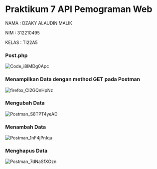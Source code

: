 # Praktikum 7 API Pemograman Web

NAMA : DZAKY ALAUDIN MALIK

NIM : 312210495

KELAS : TI22A5

### Post.php

![Code_i8IMDg0Apc](https://github.com/steprtm/Praktikum7ci4/assets/129705802/cded589b-d8db-4fab-843c-4c4cfce58f42)

### Menampilkan Data dengan method GET pada Postman

![firefox_CI2GQnHpNz](https://github.com/steprtm/Praktikum7ci4/assets/129705802/b05d60f5-3073-4d2a-86ed-60ace29865b1)


### Mengubah Data

![Postman_S8TPT4yeAD](https://github.com/steprtm/Praktikum7ci4/assets/129705802/7f44bf48-9276-4118-afc0-3af2506368c1)

### Menambah Data

![Postman_1nF4jPnIqu](https://github.com/steprtm/Praktikum7ci4/assets/129705802/249499ff-8675-48a6-a0e1-b719e60a1cc4)

### Menghapus Data

![Postman_7dNaSfXOzn](https://github.com/steprtm/Praktikum7ci4/assets/129705802/5345735f-e343-4998-a152-068e3e5500e0)





